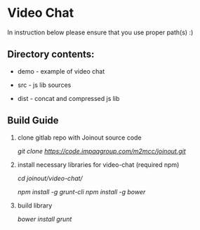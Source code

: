 # Video Chat

In instruction below please ensure that you use proper path(s) :)

## Directory contents:

* demo - example of video chat

* src - js lib sources

* dist - concat and compressed js lib

## Build Guide


1. clone gitlab repo with Joinout source code

    *git clone https://code.impaqgroup.com/m2mcc/joinout.git*

2. install necessary libraries for video-chat (required npm)

    *cd joinout/video-chat/*
    
    *npm install -g grunt-cli*
    *npm install -g bower*


3. build library

    *bower install*
    *grunt*